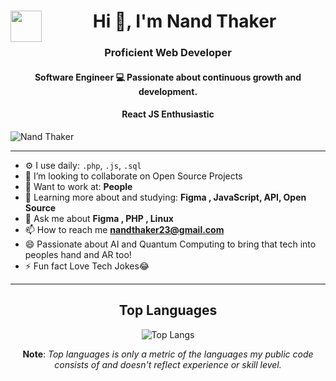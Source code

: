 <h1 align="center"> <img align="left" src = "https://github.com/7oSkaaa/7oSkaaa/blob/main/Images/about_me.gif?raw=true" width = 50px>Hi 👋, I'm Nand Thaker </h1>


<h3 align="center">Proficient Web Developer</h3>
<h4 align="center">Software Engineer 💻 Passionate about continuous growth and development.</h4>
<h4 align="center">React JS Enthusiastic</h4>

<p align="left"> <img src="https://komarev.com/ghpvc/?username=Nand2003&label=Profile%20views&color=0e75b6&style=flat" alt="Nand Thaker" /> </p>

---


- ⚙️ I use daily: `.php`, `.js`, `.sql`
- 👯 I’m looking to collaborate on Open Source Projects
- 💅 Want to work at: **People**
- 🌱 Learning more about and studying: **Figma , JavaScript, API, Open Source**
- 💬 Ask me about **Figma , PHP , Linux**
- 📫 How to reach me **nandthaker23@gmail.com**
- 😄 Passionate about AI and Quantum Computing to bring that tech into peoples hand and AR too!
- ⚡ Fun fact Love Tech Jokes😂
---

<div align="center">

## Top Languages

![Top Langs](https://github-readme-stats.vercel.app/api/top-langs/?username=Nand2003&layout=compact&theme=radical)

<b>Note</b>: *Top languages is only a metric of the languages my public code consists of and doesn't reflect experience or skill level.*


     
</div>
